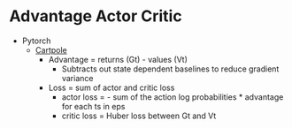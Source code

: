 # Advantage Actor Critic

* Pytorch
  * [Cartpole](https://github.com/megforr/toy_rl/blob/main/A2C/cartpole_pytorch.py)
    * Advantage = returns (Gt) - values (Vt)
      * Subtracts out state dependent baselines to reduce gradient variance
    * Loss = sum of actor and critic loss
      * actor loss = - sum of the action log probabilities * advantage for each ts in eps
      * critic loss = Huber loss between Gt and Vt